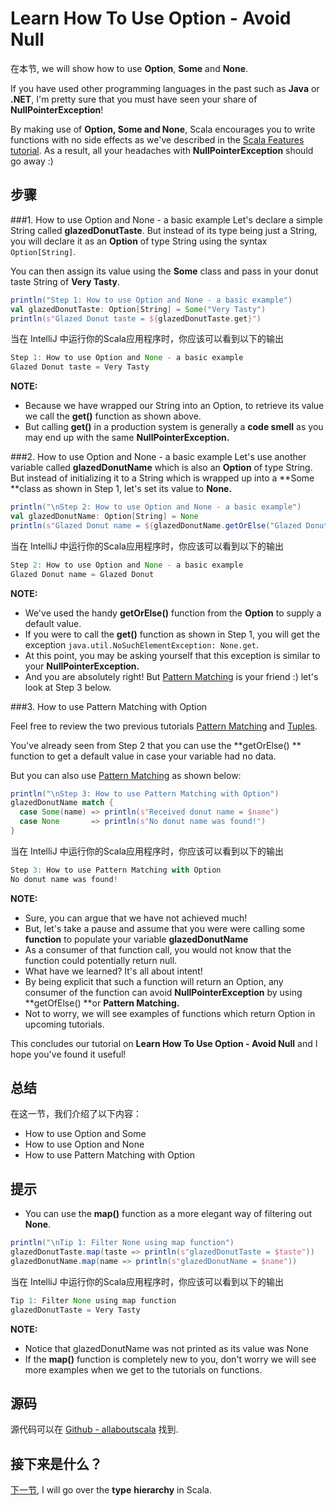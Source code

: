# Learn How To Use Option - Avoid Null


在本节, we will show how to use **Option**, **Some** and **None**.

 

If you have used other programming languages in the past such as **Java** or **.NET**, I'm pretty sure that you must have seen your share of **NullPointerException**!

 

By making use of **Option, Some **and** None**, Scala encourages you to write functions with no side effects as we've described in the [Scala Features tutorial](http://allaboutscala.com/tutorials/scala-introduction/scala-functional-programming-features/). As a result, all your headaches with **NullPointerException** should go away :)

## 步骤

###1. How to use Option and None - a basic example
Let's declare a simple String called **glazedDonutTaste**. But instead of its type being just a String, you will declare it as an **Option** of type String using the syntax `Option[String]`.

You can then assign its value using the **Some** class and pass in your donut taste String of **Very Tasty**.

```scala
println("Step 1: How to use Option and None - a basic example")
val glazedDonutTaste: Option[String] = Some("Very Tasty")
println(s"Glazed Donut taste = ${glazedDonutTaste.get}")

```

当在 IntelliJ 中运行你的Scala应用程序时，你应该可以看到以下的输出

```scala
Step 1: How to use Option and None - a basic example
Glazed Donut taste = Very Tasty

```

**NOTE:**

- Because we have wrapped our String into an Option, to retrieve its value we call the **get()** function as shown above.
- But calling **get()** in a production system is generally a **code smell** as you may end up with the same **NullPointerException.**

###2. How to use Option and None - a basic example
Let's use another variable called **glazedDonutName** which is also an **Option** of type String. But instead of initializing it to a String which is wrapped up into a **Some **class as shown in Step 1, let's set its value to **None.**

```scala
println("\nStep 2: How to use Option and None - a basic example")
val glazedDonutName: Option[String] = None
println(s"Glazed Donut name = ${glazedDonutName.getOrElse("Glazed Donut")}")

```

当在 IntelliJ 中运行你的Scala应用程序时，你应该可以看到以下的输出

```scala
Step 2: How to use Option and None - a basic example
Glazed Donut name = Glazed Donut

```

**NOTE:**

- We've used the handy **getOrElse()** function from the **Option** to supply a default value.
- If you were to call the **get()** function as shown in Step 1, you will get the exception `java.util.NoSuchElementException: None.get`.
- At this point, you may be asking yourself that this exception is similar to your **NullPointerException.**
- And you are absolutely right! But [Pattern Matching](http://allaboutscala.com/tutorials/chapter-2-learning-basics-scala-programming/scala-tutorial-learn-how-to-use-pattern-matching/) is your friend :) let's look at Step 3 below.

###3. How to use Pattern Matching with Option

Feel free to review the two previous tutorials [Pattern Matching](http://allaboutscala.com/tutorials/chapter-2-learning-basics-scala-programming/scala-tutorial-learn-how-to-use-pattern-matching/) and [Tuples](http://allaboutscala.com/tutorials/chapter-2-learning-basics-scala-programming/scala-tutorial-learn-how-to-use-tuples-pattern-match/).

You've already seen from Step 2 that you can use the **getOrElse() ** function to get a default value in case your variable had no data.

But you can also use [Pattern Matching](http://allaboutscala.com/tutorials/chapter-2-learning-basics-scala-programming/scala-tutorial-learn-how-to-use-pattern-matching/) as shown below:

```scala
println("\nStep 3: How to use Pattern Matching with Option")
glazedDonutName match {
  case Some(name) => println(s"Received donut name = $name")
  case None       => println(s"No donut name was found!")
}

```

当在 IntelliJ 中运行你的Scala应用程序时，你应该可以看到以下的输出

```scala
Step 3: How to use Pattern Matching with Option
No donut name was found!

```

**NOTE:**

- Sure, you can argue that we have not achieved much!
- But, let's take a pause and assume that you were were calling some **function** to populate your variable **glazedDonutName**
- As a consumer of that function call, you would not know that the function could potentially return null.
- What have we learned? It's all about intent! 
- By being explicit that such a function will return an Option, any consumer of the function can avoid **NullPointerException** by using **getOfElse() **or **Pattern Matching.**
- Not to worry, we will see examples of functions which return Option in upcoming tutorials.

This concludes our tutorial on **Learn How To Use Option - Avoid Null** and I hope you've found it useful!


## 总结

在这一节，我们介绍了以下内容：

- How to use Option and Some
- How to use Option and None
- How to use Pattern Matching with Option

## 提示

- You can use the **map()** function as a more elegant way of filtering out **None**.

```scala
println("\nTip 1: Filter None using map function")
glazedDonutTaste.map(taste => println(s"glazedDonutTaste = $taste"))
glazedDonutName.map(name => println(s"glazedDonutName = $name"))

```

当在 IntelliJ 中运行你的Scala应用程序时，你应该可以看到以下的输出

```scala
Tip 1: Filter None using map function
glazedDonutTaste = Very Tasty

```

**NOTE:**

- Notice that glazedDonutName was not printed as its value was None
- If the **map()** function is completely new to you, don't worry we will see more examples when we get to the tutorials on functions.

## 源码

源代码可以在 [Github - allaboutscala](https://github.com/nadimbahadoor/allaboutscala) 找到.

## 接下来是什么？

[下一节](http://allaboutscala.com/tutorials/chapter-2-learning-basics-scala-programming/scala-tutorial-learn-scala-class-type-hierarchy/), I will go over the **type** **hierarchy** in Scala.